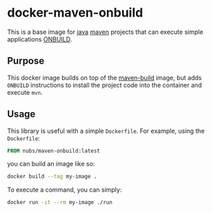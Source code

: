 # docker-maven-onbuild
This is a base image for [java][java] [maven][maven] projects that can execute
simple applications [ONBUILD][ONBUILD].

## Purpose
This docker image builds on top of the [maven-build][maven-build] image, but
adds `ONBUILD` instructions to install the project code into the container and
execute `mvn`.

## Usage
This library is useful with a simple `Dockerfile`.  For example, using the
`Dockerfile`:

```dockerfile
FROM nubs/maven-onbuild:latest
```

you can build an image like so:

```bash
docker build --tag my-image .
```

To execute a command, you can simply:

```bash
docker run -it --rm my-image ./run
```

[java]: http://java.com/
[maven]: https://maven.apache.org/
[ONBUILD]: https://docs.docker.com/reference/builder/#onbuild
[maven-build]: https://github.com/nubs/docker-maven-build
